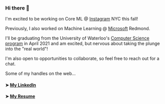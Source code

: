 ### Hi there 👋

I'm excited to be working on Core ML @ [Instagram](https://www.instagram.com/?hl=en) NYC this fall! 

Previously, I also worked on Machine Learning @ [Microsoft](https://www.microsoft.com/en-us/visitorcenter/default) Redmond.

I'll be graduating from the University of Waterloo's [Computer Science program](https://cs.uwaterloo.ca/) in April 2021 and am excited, but nervous about taking the plunge into the "real world"!

I'm also open to opportunities to collaborate, so feel free to reach out for a chat.
<!--
**simeng-yang/simeng-yang** is a ✨ _special_ ✨ repository because its `README.md` (this file) appears on your GitHub profile.

Here are some ideas to get you started:

- 🔭 I’m currently working on ...
- 🌱 I’m currently learning ...
- 👯 I’m looking to collaborate on ...
- 🤔 I’m looking for help with ...
- 💬 Ask me about ...
- 📫 How to reach me: ...
- 😄 Pronouns: ...
- ⚡ Fun fact: ...
-->

Some of my handles on the web...
#### ➤ [My LinkedIn](https://www.linkedin.com/in/simengyang/)
#### ➤ [My Resume](https://simengyang.me/assets/Simeng_Resume.pdf)

